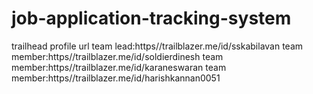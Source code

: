 # job-application-tracking-system

trailhead profile url
team lead:https//trailblazer.me/id/sskabilavan
team member:https//trailblazer.me/id/soldierdinesh
team member:https//trailblazer.me/id/karaneswaran
team member:https//trailblazer.me/id/harishkannan0051
